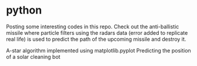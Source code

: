 # python
Posting some interesting codes in this repo.
Check out the anti-ballistic missile where particle filters using the radars data (error added to replicate real life)
is used to predict the path of the upcoming missile and destroy it.

A-star algorithm implemented using matplotlib.pyplot
Predicting the position of a solar cleaning bot
